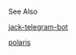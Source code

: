 See Also

[jack-telegram-bot](https://github.com/SEEDTEAM/jack-telegram-bot)

[polaris](https://github.com/luksireiku/polaris)
